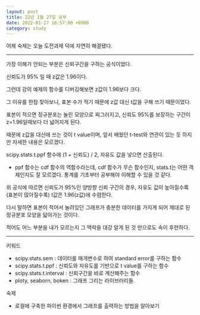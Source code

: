 ```yaml
---
layout: post
title: 22년 1월 27일 공부
date: 2022-01-27 16:57:00 +0900
category: study
---
```


어제 숙제는 오늘 도전과제 덕에 자연히 해결됐다.

---

가장 이해가 안되는 부분은 신뢰구간을 구하는 공식이었다.

신뢰도가 95% 일 때 z값은 1.96이다.

그런데 강의 예제의 함수를 디버깅해보면 z값이 1.96보다 크다.

그 이유를 한참 찾아보니, 표본 수가 적기 때문에 z값 대신 t값을 구해 쓰기 때문이었다.

표본이 적으면 정규분포는 눌린 모양으로 찌그러지고, 신뢰도 95%를 보장하는 구간이 z=1.96일때보다 더 넓어지게 된다.

때문에 z값을 대신에 쓰는 것이 t value이며, 앞서 배웠던 t-test와 연관이 있는 듯 하지만 자세한 내용은 모르겠다.

scipy.stats.t.ppf 함수에 (1 + 신뢰도) / 2, 자유도 값을 넣으면 산출된다.

- ppf 함수는 cdf 함수의 역함수라는데, cdf 함수가 무슨 함수인지, stats.t는 어떤 객체인지도 잘 모르겠다. 통계를 기초부터 공부해야 이해할 수 있을 것 같다.

위 공식에 따르면 신뢰도가 95%인 양방향 신뢰 구간의 경우, 자유도 값이 높아질수록(표본이 많아질수록) t값은 1.96(z값)에 수렴한다.

다시 말하면 표본이 적어서 눌려있던 그래프가 충분한 데이터를 가지게 되어 제대로 된 정규분포 모양을 닯아가는 것이다.

적어도 어느 부분을 내가 모르는지 그 맥락을 대강 알게 된 것 만으로도 속이 후련하다.

***

키워드
- scipy.stats.sem : 데이터를 매개변수로 하여 standard error를 구하는 함수
- scipy.stats.t.ppf : 신뢰도와 자유도를 기반으로 t value를 구하는 함수
- scipy.stats.t.interval : 신뢰구간을 바로 계산해주는 함수
- ploty, seaborn, boken : 그래프 그리는 라이브러리들.

숙제
- 로컬에 구축한 파이썬 환경에서 그래프를 출력하는 방법을 알아보기